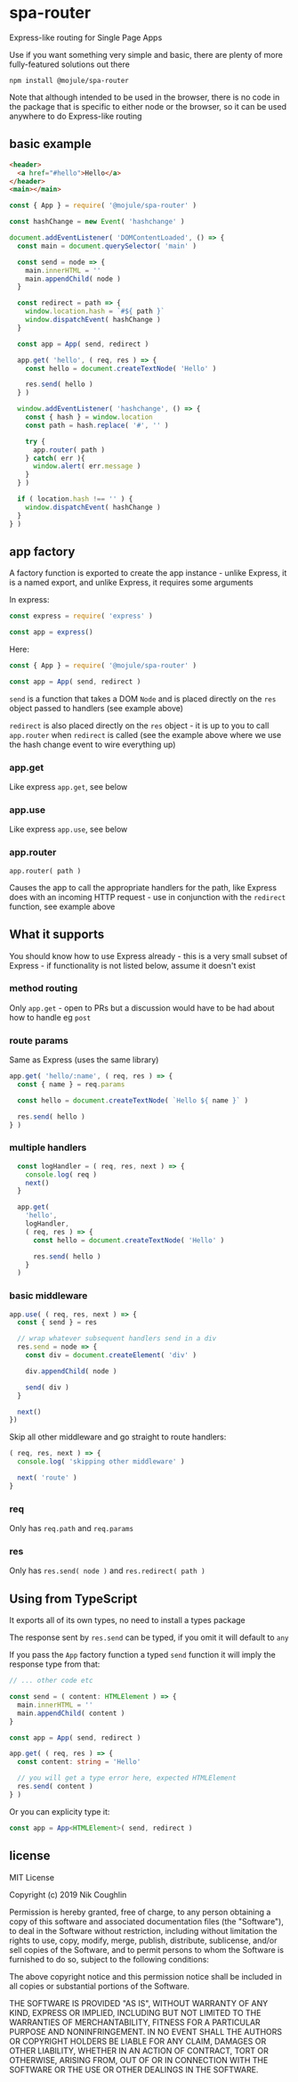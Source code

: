 # spa-router

Express-like routing for Single Page Apps

Use if you want something very simple and basic, there are plenty of more
fully-featured solutions out there

`npm install @mojule/spa-router`

Note that although intended to be used in the browser, there is no code in the
package that is specific to either node or the browser, so it can be used
anywhere to do Express-like routing

## basic example

```html
<header>
  <a href="#hello">Hello</a>
</header>
<main></main>
```

```js
const { App } = require( '@mojule/spa-router' )

const hashChange = new Event( 'hashchange' )

document.addEventListener( 'DOMContentLoaded', () => {
  const main = document.querySelector( 'main' )

  const send = node => {
    main.innerHTML = ''
    main.appendChild( node )
  }

  const redirect = path => {
    window.location.hash = `#${ path }`
    window.dispatchEvent( hashChange )
  }

  const app = App( send, redirect )

  app.get( 'hello', ( req, res ) => {
    const hello = document.createTextNode( 'Hello' )

    res.send( hello )
  } )

  window.addEventListener( 'hashchange', () => {
    const { hash } = window.location
    const path = hash.replace( '#', '' )

    try {
      app.router( path )
    } catch( err ){
      window.alert( err.message )
    }
  } )

  if ( location.hash !== '' ) {
    window.dispatchEvent( hashChange )
  }
} )
```

## app factory

A factory function is exported to create the app instance - unlike Express,
it is a named export, and unlike Express, it requires some arguments

In express:

```js
const express = require( 'express' )

const app = express()
```

Here:
```js
const { App } = require( '@mojule/spa-router' )

const app = App( send, redirect )
```

`send` is a function that takes a DOM `Node` and is placed directly on the `res`
object passed to handlers (see example above)

`redirect` is also placed directly on the `res` object - it is up to you to call
`app.router` when `redirect` is called (see the example above where we use
the hash change event to wire everything up)

### app.get

Like express `app.get`, see below

### app.use

Like express `app.use`, see below

### app.router

`app.router( path )`

Causes the app to call the appropriate handlers for the path, like Express does
with an incoming HTTP request - use in conjunction with the `redirect` function,
see example above

## What it supports

You should know how to use Express already - this is a very small subset
of Express - if functionality is not listed below, assume it doesn't exist

### method routing

Only `app.get` - open to PRs but a discussion would have to be had about how
to handle eg `post`

### route params

Same as Express (uses the same library)

```js
app.get( 'hello/:name', ( req, res ) => {
  const { name } = req.params

  const hello = document.createTextNode( `Hello ${ name }` )

  res.send( hello )
} )
```

### multiple handlers

```js
  const logHandler = ( req, res, next ) => {
    console.log( req )
    next()
  }

  app.get(
    'hello',
    logHandler,
    ( req, res ) => {
      const hello = document.createTextNode( 'Hello' )

      res.send( hello )
    }
  )
```

### basic middleware

```js
app.use( ( req, res, next ) => {
  const { send } = res

  // wrap whatever subsequent handlers send in a div
  res.send = node => {
    const div = document.createElement( 'div' )

    div.appendChild( node )

    send( div )
  }

  next()
})
```

Skip all other middleware and go straight to route handlers:

```js
( req, res, next ) => {
  console.log( 'skipping other middleware' )

  next( 'route' )
}
```

### req

Only has `req.path` and `req.params`

### res

Only has `res.send( node )` and `res.redirect( path )`

## Using from TypeScript

It exports all of its own types, no need to install a types package

The response sent by `res.send` can be typed, if you omit it will default to
`any`

If you pass the `App` factory function a typed `send` function it will imply
the response type from that:

```ts
// ... other code etc

const send = ( content: HTMLElement ) => {
  main.innerHTML = ''
  main.appendChild( content )
}

const app = App( send, redirect )

app.get( ( req, res ) => {
  const content: string = 'Hello'

  // you will get a type error here, expected HTMLElement
  res.send( content )
} )
```

Or you can explicity type it:

```ts
const app = App<HTMLElement>( send, redirect )
```

## license

MIT License

Copyright (c) 2019 Nik Coughlin

Permission is hereby granted, free of charge, to any person obtaining a copy
of this software and associated documentation files (the "Software"), to deal
in the Software without restriction, including without limitation the rights
to use, copy, modify, merge, publish, distribute, sublicense, and/or sell
copies of the Software, and to permit persons to whom the Software is
furnished to do so, subject to the following conditions:

The above copyright notice and this permission notice shall be included in all
copies or substantial portions of the Software.

THE SOFTWARE IS PROVIDED "AS IS", WITHOUT WARRANTY OF ANY KIND, EXPRESS OR
IMPLIED, INCLUDING BUT NOT LIMITED TO THE WARRANTIES OF MERCHANTABILITY,
FITNESS FOR A PARTICULAR PURPOSE AND NONINFRINGEMENT. IN NO EVENT SHALL THE
AUTHORS OR COPYRIGHT HOLDERS BE LIABLE FOR ANY CLAIM, DAMAGES OR OTHER
LIABILITY, WHETHER IN AN ACTION OF CONTRACT, TORT OR OTHERWISE, ARISING FROM,
OUT OF OR IN CONNECTION WITH THE SOFTWARE OR THE USE OR OTHER DEALINGS IN THE
SOFTWARE.
